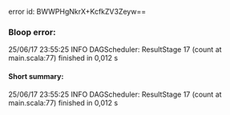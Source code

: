 error id: BWWPHgNkrX+KcfkZV3Zeyw==
### Bloop error:

25/06/17 23:55:25 INFO DAGScheduler: ResultStage 17 (count at main.scala:77) finished in 0,012 s
#### Short summary: 

25/06/17 23:55:25 INFO DAGScheduler: ResultStage 17 (count at main.scala:77) finished in 0,012 s